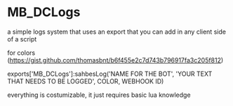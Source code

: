 # MB_DCLogs
a simple logs system that uses an export that you can add in any client side of a script

for colors (https://gist.github.com/thomasbnt/b6f455e2c7d743b796917fa3c205f812)

exports['MB_DCLogs']:sahbesLog('NAME FOR THE BOT', 'YOUR TEXT THAT NEEDS TO BE LOGGED', COLOR, WEBHOOK ID)

everything is costumizable, it just requires basic lua knowledge
